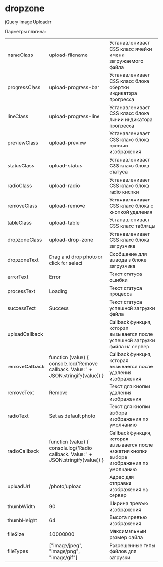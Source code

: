 # dropzone
jQuery Image Uploader

Парметры плагина:
<table>
<tr>
<td>nameClass</td>
<td>upload-filename</td>
<td>Устанавленивает CSS класс ячейки имени загружаемого файла</td>
</tr>
<tr>
<td>progressClass</td>
<td>upload-progress-bar</td>
<td>Устанавленивает CSS класс блока обертки индикатора прогресса</td>
</tr>
<tr>
<td>lineClass</td>
<td>upload-progress-line</td>
<td>Устанавленивает CSS класс блока линии индикатора прогресса</td>
</tr>
<tr>
<td>previewClass</td>
<td>upload-preview</td>
<td>Устанавленивает CSS класс блока превъю изображения</td>
</tr>
<tr>
<td>statusClass</td>
<td>upload-status</td>
<td>Устанавленивает CSS класс блока статуса</td>
</tr>
<tr>
<td>radioClass</td>
<td>upload-radio</td>
<td>Устанавленивает CSS класс блока radio кнопки</td>
</tr>
<tr>
<td>removeClass</td>
<td>upload-remove</td>
<td>Устанавленивает CSS класс блока с кнопкой удаления</td>
</tr>
<tr>
<td>tableClass</td>
<td>upload-table</td>
<td>Устанавленивает CSS класс таблицы</td>
</tr>
<tr>
<td>dropzoneClass</td>
<td>upload-drop-zone</td>
<td>Устанавленивает CSS класс блока загрузчика</td>
</tr>
<tr>
<td>dropzoneText</td>
<td>Drag and drop photo or click for select</td>
<td>Сообщение для вывода в блоке загрузчика</td>
</tr>
<tr>
<td>errorText</td>
<td>Error</td>
<td>Текст статуса ошибки</td>
</tr>
<tr>
<td>processText</td>
<td>Loading</td>
<td>Текст статуса процесса</td>
</tr>
<tr>
<td>successText</td>
<td>Success</td>
<td>Текст статуса успешной загрузки файла</td>
</tr>
<tr>
<td>uploadCallback</td>
<td></td>
<td>Callback функция, которая вызывается после успешной загрузки файла на сервер</td>
</tr>
<tr>
<td>removeCallback</td>
<td>function (value) { console.log('Remove callback. Value: ' + JSON.stringify(value)) }</td>
<td>Callback функция, которая вызывается после удаления изображения</td>
</tr>
<tr>
<td>removeText</td>
<td>Remove</td>
<td>Текст для кнопки удаления изображения</td>
</tr>
<tr>
<td>radioText</td>
<td>Set as default photo</td>
<td>Текст для кнопки выбора изображения по умолчанию</td>
</tr>
<tr>
<td>radioCallback</td>
<td>function (value) { console.log('Radio callback. Value: ' + JSON.stringify(value)) }</td>
<td>Callback функция, которая вызывается после нажатия кнопки выбора изображения по умолчанию</td>
</tr>
<tr>
<td>uploadUrl</td>
<td>/photo/upload</td>
<td>Адрес для отправки изображения на сервер</td>
</tr>
<tr>
<td>thumbWidth</td>
<td>90</td>
<td>Ширина превъю изображения</td>
</tr>
<tr>
<td>thumbHeight</td>
<td>64</td>
<td>Высота превъю изображения</td>
</tr>
<tr>
<td>fileSize</td>
<td>10000000</td>
<td>Максимальный размер файла</td>
</tr>
<tr>
<td>fileTypes</td>
<td>["image/jpeg", "image/png", "image/gif"]</td>
<td>Разрешенные типы файлов для загрузки</td>
</tr>
</table>
